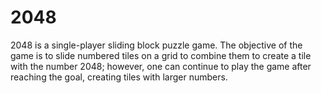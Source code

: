 # 2048
2048 is a single-player sliding block puzzle game.  The objective of the game is to slide numbered tiles on a grid to combine them to create a tile with the number 2048; however, one can continue to play the game after reaching the goal, creating tiles with larger numbers.
